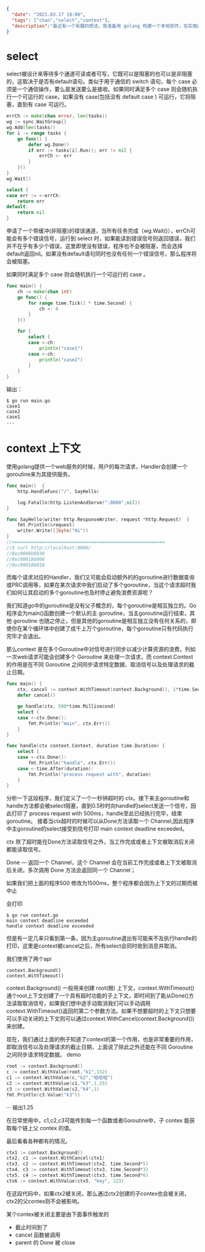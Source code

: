 ```json
{
  "date": "2021.03.17 18:00",
  "tags": ["chan","select","context"],
  "description":"最近有一个有趣的想法，我准备用 golang 构建一个本地软件，在实施过程中遇到了很多关于context的用法，然后发现有些东西并不理解，在学习context的过程中同时涉及到了select,因此在此记录下加深理解。"
}
```

# select

 select被设计来等待多个通道可读或者可写，它既可以是阻塞的也可以是非阻塞的，这取决于是否有default语句。类似于用于通信的 switch 语句，每个 case 必须是一个通信操作，要么是发送要么是接收。如果同时满足多个 case 则会随机执行一个可运行的 case，如果没有 case(包括没有 default case ) 可运行，它将阻塞，直到有 case 可运行。

```go
errCh := make(chan error, len(tasks))
wg := sync.WaitGroup{}
wg.Add(len(tasks))
for i := range tasks {
    go func() {
        defer wg.Done()
        if err := tasks[i].Run(); err != nil {
            errCh <- err
        }
    }()
}
wg.Wait()

select {
case err := <-errCh:
    return err
default:
    return nil
}
```
申请了一个带缓冲(非阻塞)的错误通道，当所有任务完成（wg.Wait()），errCh可能会有多个错误信号，运行到 select 时，如果能读到错误信号则返回错误，我们并不在乎有多少个错误，这里即使没有错误，程序也不会被阻塞，而会选择default返回nil。如果没有default语句同时也没有任何一个错误信号，那么程序将会被阻塞。


如果同时满足多个 case 则会随机执行一个可运行的 case 。
```go
func main() {
	ch := make(chan int)
	go func() {
		for range time.Tick(1 * time.Second) {
			ch <- 0
		}
	}()

	for {
		select {
		case <-ch:
			println("case1")
		case <-ch:
			println("case2")
		}
	}
}

```
输出：
```
$ go run main.go
case1
case2
case1
...
```

# context 上下文

使用golang提供一个web服务的时候，用户的每次请求，Handler会创建一个goroutine来为其提供服务。

```go
func main()  {
    http.HandleFunc("/", SayHello)

    log.Fatalln(http.ListenAndServe(":8080",nil))
}

func SayHello(writer http.ResponseWriter, request *http.Request)  {
    fmt.Println(&request)
    writer.Write([]byte("Hi"))
}
//========================================================
//$ curl http://localhost:8080/
//0xc0000b8030
//0xc000186008
//0xc000186018
```
而每个请求对应的Handler，我们又可能会启动额外的的goroutine进行数据查询或PRC调用等，如果在某次请求中我们启动了多个goroutine，当这个请求超时我们如何让其启动的多个goroutine也及时停止避免浪费资源呢？

我们知道go中的goroutine是没有父子概念的，每个goroutine是相互独立的。Go程序会为main()函数创建一个默认的主 goroutine，当主goroutine运行结束，其他 goroutine 也随之停止，但是其他的goroutine是相互独立没有任何关系的，即使你在某个循环体中创建了成千上万个goroutine，每个goroutine只有代码执行完毕才会退出。



那么context 是在多个Goroutine中对信号进行同步以减少计算资源的浪费。列如一次web请求可能会创建多个 Goroutine 来处理一次请求，而 context.Context 的作用是在不同 Goroutine 之间同步请求特定数据、取消信号以及处理请求的截止日期。

```go
func main() {
	ctx, cancel := context.WithTimeout(context.Background(), 1*time.Second)
	defer cancel()

	go handle(ctx, 500*time.Millisecond)
	select {
	case <-ctx.Done():
		fmt.Println("main", ctx.Err())
	}
}

func handle(ctx context.Context, duration time.Duration) {
	select {
	case <-ctx.Done():
		fmt.Println("handle", ctx.Err())
	case <-time.After(duration):
		fmt.Println("process request with", duration)
	}
}
```
分析一下这段程序，我们定义了一个一秒钟超时的 ctx。接下来主goroutine和handle方法都会被select阻塞，直到0.5秒时向handle的select发送一个信号，因此打印了 process request with 500ms，handle至此已经执行完毕，结束goroutine。   接着当ctx超时的时候可以从Done方法读取一个 Channel,因此程序中主goroutine的select接受到信号打印 main context deadline exceeded。

ctx 除了超时能在Done方法读取信号之外，当工作完成或者上下文被取消后关闭都能读取信号。

Done — 返回一个 Channel，这个 Channel 会在当前工作完成或者上下文被取消后关闭，多次调用 Done 方法会返回同一个 Channel；


如果我们把上面的程序500 修改为1500ms，整个程序都会因为上下文的过期而被中止

会打印
```
$ go run context.go
main context deadline exceeded
handle context deadline exceeded
```
但是有一定几率只看到第一条，因为主goroutine退出有可能来不及执行handle的打印，这里是context被cancel之后，所有select会同时收到消息并取消。


我们使用了两个api
```
context.Background()
context.WithTimeout()
```

context.Background() 一般用来创建 root(根) 上下文，context.WithTimeout()通个root上下文创建了一个具有超时功能的子上下文，即时间到了能从Done()方法读取取消信号，如果我们想中途手动取消我们可以手动调用context.WithTimeout()返回的第二个参数方法。如果不想要超时的上下文只想要可以手动关闭的上下文则可以通过context.WithCancel(context.Background()) 来创建。

现在，我们通过上面的例子知道了context的第一个作用，也是非常重要的作用，即取消信号以及处理请求的截止日期，上面说了除此之外还能在不同 Goroutine 之间同步请求特定数据。
demo

```go
root := context.Background()
c := context.WithValue(root,"k1",152)
c1 := context.WithValue(c,"k2","哈哈哈")
c2 := context.WithValue(c1,"k3",1.25)
c3 := context.WithValue(c2,"k4",1)
fmt.Println(c3.Value("k3"))
```
···
输出1.25 

在日常使用中，c1,c2,c3可能传到每一个函数或者Goroutine中，子 contex 能获取每个链上父 contex 的值。

最后看看各种都有的情况。

```go
ctx1 := context.Background()
ctx2, c1 := context.WithCancel(ctx1)
ctx3, c2 := context.WithTimeout(ctx2, time.Second*5)
ctx4, c3 := context.WithTimeout(ctx3, time.Second*3)
ctx5, c4 := context.WithTimeout(ctx3, time.Second*6)
ctx6 := context.WithValue(ctx5, "key", 123)
```
在这段代码中，如果ctx2被关闭，那么通过ctx2创建的子contex也会被关闭，ctx2的父contex则不会被影响。


某个contex被关闭主要是由下面事件触发的

- 截止时间到了
- cancel 函数被调用
- parent 的 Done 被 close